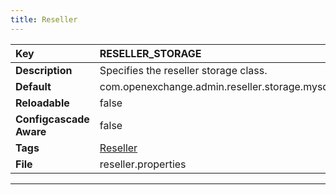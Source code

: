```yaml
---
title: Reseller
---
```


| __Key__ | RESELLER_STORAGE |
|:----------------|:--------|
| __Description__ | Specifies the reseller storage class.<br> |
| __Default__ | com.openexchange.admin.reseller.storage.mysqlStorage.OXResellerMySQLStorage |
| __Reloadable__ | false |
| __Configcascade Aware__ | false |
| __Tags__ | <a href="https://documentation.open-xchange.com/latest/middleware/configuration/tags/Reseller.html">Reseller</a> |
| __File__ | reseller.properties |

---

